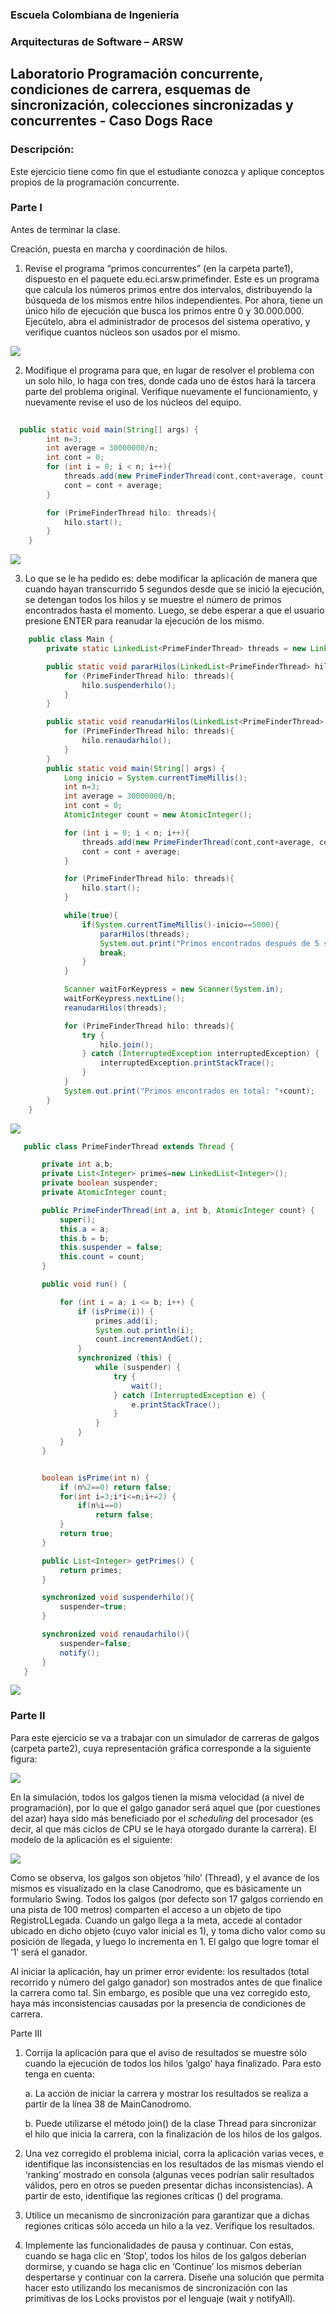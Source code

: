 
### Escuela Colombiana de Ingeniería

### Arquitecturas de Software – ARSW
## Laboratorio Programación concurrente, condiciones de carrera, esquemas de sincronización, colecciones sincronizadas y concurrentes - Caso Dogs Race

### Descripción:
Este ejercicio tiene como fin que el estudiante conozca y aplique conceptos propios de la programación concurrente.

### Parte I 
Antes de terminar la clase.

Creación, puesta en marcha y coordinación de hilos.

1. Revise el programa “primos concurrentes” (en la carpeta parte1), dispuesto en el paquete edu.eci.arsw.primefinder. Este es un programa que calcula los números primos entre dos intervalos, distribuyendo la búsqueda de los mismos entre hilos independientes. Por ahora, tiene un único hilo de ejecución que busca los primos entre 0 y 30.000.000. Ejecútelo, abra el administrador de procesos del sistema operativo, y verifique cuantos núcleos son usados por el mismo.



![](./img/media/prueba1.png)

2. Modifique el programa para que, en lugar de resolver el problema con un solo hilo, lo haga con tres, donde cada uno de éstos hará la tarcera parte del problema original. Verifique nuevamente el funcionamiento, y nuevamente revise el uso de los núcleos del equipo.
```java
  
  public static void main(String[] args) {
		int n=3;
		int average = 30000000/n;
		int cont = 0;
		for (int i = 0; i < n; i++){
			threads.add(new PrimeFinderThread(cont,cont+average, count));
			cont = cont + average;
		}

		for (PrimeFinderThread hilo: threads){
			hilo.start();
		}
	}
```
![](./img/media/prueba2.png)

3. Lo que se le ha pedido es: debe modificar la aplicación de manera que cuando hayan transcurrido 5 segundos desde que se inició la ejecución, se detengan todos los hilos y se muestre el número de primos encontrados hasta el momento. Luego, se debe esperar a que el usuario presione ENTER para reanudar la ejecución de los mismo.
```java
    public class Main {
        private static LinkedList<PrimeFinderThread> threads = new LinkedList<>();

        public static void pararHilos(LinkedList<PrimeFinderThread> hilos){
            for (PrimeFinderThread hilo: threads){
                hilo.suspenderhilo();
            }
        }

        public static void reanudarHilos(LinkedList<PrimeFinderThread> hilos){
            for (PrimeFinderThread hilo: threads){
                hilo.renaudarhilo();
            }
        }
        public static void main(String[] args) {
            Long inicio = System.currentTimeMillis();
            int n=3;
            int average = 30000000/n;
            int cont = 0;
            AtomicInteger count = new AtomicInteger();

            for (int i = 0; i < n; i++){
                threads.add(new PrimeFinderThread(cont,cont+average, count));
                cont = cont + average;
            }

            for (PrimeFinderThread hilo: threads){
                hilo.start();
            }

            while(true){
                if(System.currentTimeMillis()-inicio==5000){
                    pararHilos(threads);
                    System.out.print("Primos encontrados después de 5 segundos: "+count);
                    break;
                }
            }

            Scanner waitForKeypress = new Scanner(System.in);
            waitForKeypress.nextLine();
            reanudarHilos(threads);

            for (PrimeFinderThread hilo: threads){
                try {
                    hilo.join();
                } catch (InterruptedException interruptedException) {
                    interruptedException.printStackTrace();
                }
            }
            System.out.print("Primos encontrados en total: "+count);
        }
    }
 ```
![](./img/media/prueba3A.png)
 ```java
    public class PrimeFinderThread extends Thread {

        private int a,b;
        private List<Integer> primes=new LinkedList<Integer>();
        private boolean suspender;
        private AtomicInteger count;

        public PrimeFinderThread(int a, int b, AtomicInteger count) {
            super();
            this.a = a;
            this.b = b;
            this.suspender = false;
            this.count = count;
        }

        public void run() {

            for (int i = a; i <= b; i++) {
                if (isPrime(i)) {
                    primes.add(i);
                    System.out.println(i);
                    count.incrementAndGet();
                }
                synchronized (this) {
                    while (suspender) {
                        try {
                            wait();
                        } catch (InterruptedException e) {
                            e.printStackTrace();
                        }
                    }
                }
            }
        }


        boolean isPrime(int n) {
            if (n%2==0) return false;
            for(int i=3;i*i<=n;i+=2) {
                if(n%i==0)
                    return false;
            }
            return true;
        }

        public List<Integer> getPrimes() {
            return primes;
        }

        synchronized void suspenderhilo(){
            suspender=true;
        }

        synchronized void renaudarhilo(){
            suspender=false;
            notify();
        }
    }
 ```
![](./img/media/prueba3B.png)

### Parte II 


Para este ejercicio se va a trabajar con un simulador de carreras de galgos (carpeta parte2), cuya representación gráfica corresponde a la siguiente figura:

![](./img/media/image1.png)

En la simulación, todos los galgos tienen la misma velocidad (a nivel de programación), por lo que el galgo ganador será aquel que (por cuestiones del azar) haya sido más beneficiado por el *scheduling* del
procesador (es decir, al que más ciclos de CPU se le haya otorgado durante la carrera). El modelo de la aplicación es el siguiente:

![](./img/media/image2.png)

Como se observa, los galgos son objetos ‘hilo’ (Thread), y el avance de los mismos es visualizado en la clase Canodromo, que es básicamente un formulario Swing. Todos los galgos (por defecto son 17 galgos corriendo en una pista de 100 metros) comparten el acceso a un objeto de tipo
RegistroLLegada. Cuando un galgo llega a la meta, accede al contador ubicado en dicho objeto (cuyo valor inicial es 1), y toma dicho valor como su posición de llegada, y luego lo incrementa en 1. El galgo que
logre tomar el ‘1’ será el ganador.

Al iniciar la aplicación, hay un primer error evidente: los resultados (total recorrido y número del galgo ganador) son mostrados antes de que finalice la carrera como tal. Sin embargo, es posible que una vez corregido esto, haya más inconsistencias causadas por la presencia de condiciones de carrera.

Parte III

1.  Corrija la aplicación para que el aviso de resultados se muestre
    sólo cuando la ejecución de todos los hilos ‘galgo’ haya finalizado.
    Para esto tenga en cuenta:

    a.  La acción de iniciar la carrera y mostrar los resultados se realiza a partir de la línea 38 de MainCanodromo.

    b.  Puede utilizarse el método join() de la clase Thread para sincronizar el hilo que inicia la carrera, con la finalización de los hilos de los galgos.

2.  Una vez corregido el problema inicial, corra la aplicación varias
    veces, e identifique las inconsistencias en los resultados de las
    mismas viendo el ‘ranking’ mostrado en consola (algunas veces
    podrían salir resultados válidos, pero en otros se pueden presentar
    dichas inconsistencias). A partir de esto, identifique las regiones
    críticas () del programa.

3.  Utilice un mecanismo de sincronización para garantizar que a dichas
    regiones críticas sólo acceda un hilo a la vez. Verifique los
    resultados.

4.  Implemente las funcionalidades de pausa y continuar. Con estas,
    cuando se haga clic en ‘Stop’, todos los hilos de los galgos
    deberían dormirse, y cuando se haga clic en ‘Continue’ los mismos
    deberían despertarse y continuar con la carrera. Diseñe una solución que permita hacer esto utilizando los mecanismos de sincronización con las primitivas de los Locks provistos por el lenguaje (wait y notifyAll).

